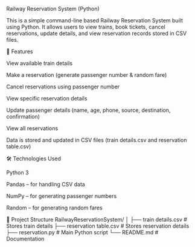 Railway Reservation System (Python)

This is a simple command-line based Railway Reservation System built using Python.
It allows users to view trains, book tickets, cancel reservations, update details, and view reservation records stored in CSV files.

🚂 Features

View available train details

Make a reservation (generate passenger number & random fare)

Cancel reservations using passenger number

View specific reservation details

Update passenger details (name, age, phone, source, destination, confirmation)

View all reservations

Data is stored and updated in CSV files (train details.csv and reservation table.csv)

🛠️ Technologies Used

Python 3

Pandas – for handling CSV data

NumPy – for generating passenger numbers

Random – for generating random fares

📂 Project Structure
RailwayReservationSystem/
│
├── train details.csv         # Stores train details
├── reservation table.csv     # Stores reservation details
├── reservation.py            # Main Python script
└── README.md                 # Documentation
